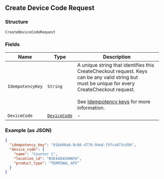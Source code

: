 ## Create Device Code Request

### Structure

`CreateDeviceCodeRequest`

### Fields

| Name | Type | Description |
|  --- | --- | --- |
| `IdempotencyKey` | `String` | A unique string that identifies this CreateCheckout request. Keys can be any valid string but<br>must be unique for every CreateCheckout request.<br><br>See [Idempotency keys](https://developer.squareup.com/docs/basics/api101/idempotency) for more information. |
| `DeviceCode` | [`DeviceCode`](/doc/models/device-code.md) | - |

### Example (as JSON)

```json
{
  "idempotency_key": "01bb00a6-0c86-4770-94ed-f5fca973cd56",
  "device_code": {
    "name": "Counter 1",
    "location_id": "B5E4484SHHNYH",
    "product_type": "TERMINAL_API"
  }
}
```

